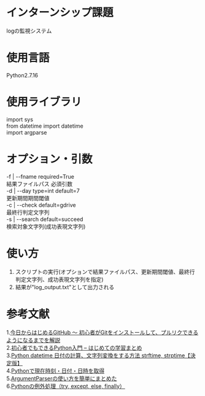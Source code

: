 # インターンシップ課題
logの監視システム
# 使用言語
Python2.7.16  
# 使用ライブラリ
import sys  
from datetime import datetime  
import argparse
# オプション・引数
-f | --fname required=True  
  結果ファイルパス 必須引数  
-d | --day type=int default=7  
  更新期間期間閾値  
-c | --check default=gdrive  
  最終行判定文字列  
-s | --search default=succeed  
  検索対象文字列(成功表現文字列)
# 使い方
1. スクリプトの実行(オプションで結果ファイルパス、更新期間閾値、最終行判定文字列、成功表現文字列を指定)  
2. 結果が"log_output.txt"として出力される
# 参考文献
1.[今日からはじめるGitHub 〜 初心者がGitをインストールして、プルリクできるようになるまでを解説](https://employment.en-japan.com/engineerhub/entry/2017/01/31/110000)  
2.[初心者でもできるPython入門 – はじめての学習まとめ](https://codeaid.jp/py-novice/)  
3.[Python datetime 日付の計算、文字列変換をする方法 strftime, strptime【決定版】](https://qiita.com/7110/items/4ece0ce9be0ce910ee90)  
4.[Pythonで現在時刻・日付・日時を取得](https://note.nkmk.me/python-datetime-now-today/)  
5.[ArgumentParserの使い方を簡単にまとめた](https://qiita.com/kzkadc/items/e4fc7bc9c003de1eb6d0#%E5%BF%85%E9%A0%88%E5%BC%95%E6%95%B0)  
6.[Pythonの例外処理（try, except, else, finally）](https://note.nkmk.me/python-try-except-else-finally/)
